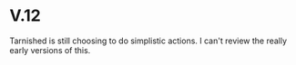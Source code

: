 # V.12

Tarnished is still choosing to do simplistic actions. I can't review the really early versions of this. 